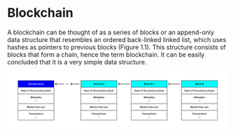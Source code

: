 # Blockchain

A blockchain can be thought of as a series of blocks or an append-only data structure
that resembles an ordered back-linked linked list, which uses hashes as pointers to
previous blocks (Figure 1.1). This structure consists of blocks that form a chain, hence the
term blockchain. It can be easily concluded that it is a very simple data structure.

![Blockchain](../../images/blockchain.png)
